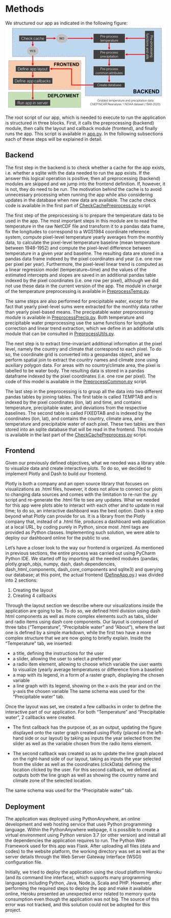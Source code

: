 # Methods

We structured our app as indicated in the following figure:
![alt text](figures/workflow.png?raw=true)

The root script of our app, which is needed to execute to run the application is structured in three blocks. First, it calls the preprocessing (backend) module, then calls the layout and callback module (frontend), and finally runs the app. This script is available in [app.py](https://github.com/carlesmila/GeotechClimateChange/blob/master/app.py). In the following subsections each of these steps will be explained in detail.

## Backend

The first step in the backend is to check whether a cache for the app exists, i.e. whether a sqlite with the data needed to run the app exists. If the answer this logical operation is positive, then all preprocessing (backend) modules are skipped and we jump into the frontend definition. If, however, it is not, they do need to be run. The motivation behind the cache is to avoid unnecessary processing when running the app while also considering updates in the database when new data are available. The cache check code is available in the first part of [CheckCachePreprocess.py](https://github.com/carlesmila/GeotechClimateChange/blob/master/CheckCachePreprocess.py) script.

The first step of the preprocessing is to prepare the temperature data to be used in the app. The most important steps in this module are to read the temperature in the raw NetCDF file and transform it to a pandas data frame, fix the longitudes to correspond to a WGS1984 coordinate reference system, compute pixel-level temperature yearly averages from the monthly data, to calculate the pixel-level temperature baseline (mean temperature between 1948-1952) and compute the pixel-level difference between temperature in a given year and baseline. The resulting data are stored in a pandas data frame indexed by the pixel coordinates and year (i.e. one row per pixel per year). Furthermore, the pixel-level linear trend is computed as a linear regression model (temperature~time) and the values of the estimated intercepts and slopes are saved in an additional pandas table indexed by the pixel coordinates (i.e. one row per pixel), although we did not use these data in the current version of the app. The module in charge of the temperature preprocessing is available in [PreprocessTemp.py](https://github.com/carlesmila/GeotechClimateChange/blob/master/PreprocessTemp.py). 

The same steps are also performed for precipitable water, except for the fact that yearly pixel-level sums were extracted for the monthly data rather than yearly pixel-based means. The precipatable water preprocessing module is available in [PreprocessPrecip.py](https://github.com/carlesmila/GeotechClimateChange/blob/master/PreprocessPrecip.py). Both temperature and precipitable water preprocessing use the same functions for longitude correction and linear trend extraction, which we define in an additional utils module that can be consulted in [PreprocessUtils.py](https://github.com/carlesmila/GeotechClimateChange/blob/master/PreprocessUtils.py).

The next step is to extract time-invariant additional information at the pixel level, namely the country and climate that correspond to each pixel. To do so, the coordinate grid is converted into a geopandas object, and we perform spatial join to extract the country names and climate zone using auxiliary polygon data. For areas with no country/climate area, the pixel is labelled to be water body. The resulting data is stored in a pandas dataframe indexed by the pixel coordinates (i.e. one row per pixel). The code of this model is available in the [PreprocessCommon.py](https://github.com/carlesmila/GeotechClimateChange/blob/master/PreprocessCommon.py) script.

The last step in the preprocessing is to group all the data into two different pandas tables by joining tables. The first table is called TEMPTAB and is indexed by the pixel coordinates (lon, lat) and time, and contains temperature, precipitable water, and deviations from the respective baselines. The second table is called FIXEDTAB and is indexed by the coordinates (lon, lat), and contains the country, climate area, and temperature and precipitable water of each pixel. These two tables are then stored into an sqlite database that will be read in the frontend. This module is available in the last part of the [CheckCachePreprocess.py](https://github.com/carlesmila/GeotechClimateChange/edit/master/documentation/methods.md) script.

## Frontend

Given our previously defined objectives, what we needed was a library able to visualize data and create interactive plots. To do so, we decided to implement Plotly and Dash to build our frontend.

Plotly is both a company and an open source library that focuses on visualizations as .html files, however, it does not allow to connect our plots to changing data sources and comes with the limitation to re-run the .py script and re-generate the .html file to see any updates. What we needed for this app were plots able to interact with each other and to update in real time; to do so, an interactive dashboard was the best option. 
Dash is a step beyond what Plotly can provide for us. It is a library from the Plotly company that, instead of a .html file, produces a dashboard web application at a local URL, by coding purely in Python, since most .html tags are provided as Python classes. Implementing such solution, we were able to deploy our dashboard online for the public to use.

Let’s have a closer look to the way our frontend is organized.
As mentioned in previous sections, the entire process was carried out using PyCharm Python IDE. We started off by importing all the needed modules (pandas, plotly.graph_objs, numpy, dash, dash.dependencies, dash_html_components, dash_core_components and sqlite3) and querying our database; at this point, the actual frontend ([DefineApp.py](https://github.com/carlesmila/GeotechClimateChange/blob/master/DefineApp.py).) was divided into 2 sections:

1.	Creating the layout
2.	Creating 4 callbacks

Through the layout section we describe where our visualizations inside the application are going to be. To do so, we defined html division using dash html components as well as more complex elements such as tabs, slider and radio items using dash core components.
Our layout is composed of three tabs (“Temperature”, “Precipitable water” and “About”), where the last one is defined by a simple markdown, while the first two have a more complex structure that we are now going to briefly explain.
Inside the “Temperature” tab, we inserted:

- a title, defining the instructions for the user
- a slider, allowing the user to select a preferred year
-	a radio item element, allowing to choose which variable the user wants to visualize (yearly average temperatures or difference from a baseline)
-	a map with its legend, in a form of a raster graph, displaying the chosen variable
-	a line graph with its legend, showing on the x-axis the year and on the y-axis the chosen variable
The same schema was used for the “Precipitable water” tab.

Once the layout was set, we created a few callbacks in order to define the interactive part of our application. For both “Temperature” and “Precipitable water”, 2 callbacks were created.

-	The first callback has the purpose of, as an output, updating the figure displayed onto the raster graph created using Plotly (placed on the left-hand side or our layout) by taking as inputs the year selected from the slider as well as the variable chosen from the radio items element.

-	The second callback was created so as to update the line graph placed on the right-hand side of our layout, taking as inputs the year selected from the slider as well as the coordinates (clickData) defining the location clicked by the user. For this second callback, we defined as outputs both the line graph as well as showing the country name and climate zone of the selected location.

The same schema was used for the “Precipitable water” tab.

## Deployment

The application was deployed using PythonAnywhere, an online development and web hosting service that uses Python programming language. Within the PythonAnywhere webpage, it is possible to create a virtual environment using Python version 3.7 (or other version) and install all the dependencies the application requires to run. The Python Web Framework used for this app was Flask. After uploading all files (data and codes) to the website platform, the working directory was set as well as the server details through the Web Server Gateway Interface (WSGI) configuration file.

Initially, we tried to deploy the application using the cloud platform Heroku (and its command line interface), which supports many programming languages including Python, Java, Node.js, Scala and PHP. However, after performing the required steps to deploy the app and make it available online, Heroku presented an unexpected error related to memory quota consumption even though the application was not big. The source of this error was not tracked, and this solution could not be adopted for this project.
